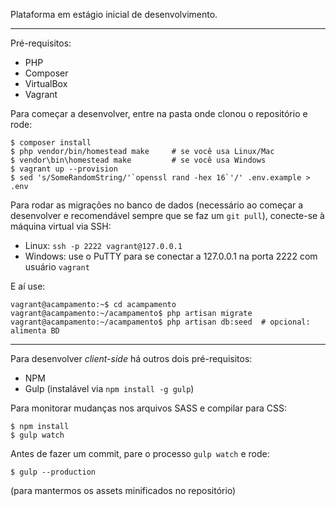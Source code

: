 Plataforma em estágio inicial de desenvolvimento.

---

Pré-requisitos:

- PHP
- Composer
- VirtualBox
- Vagrant

Para começar a desenvolver, entre na pasta onde clonou o repositório e rode:

```
$ composer install
$ php vendor/bin/homestead make     # se você usa Linux/Mac
$ vendor\bin\homestead make         # se você usa Windows
$ vagrant up --provision
$ sed 's/SomeRandomString/'`openssl rand -hex 16`'/' .env.example > .env
```

Para rodar as migrações no banco de dados (necessário ao começar a desenvolver e recomendável sempre que se faz um `git pull`), conecte-se à máquina virtual via SSH:

- Linux: `ssh -p 2222 vagrant@127.0.0.1`
- Windows: use o PuTTY para se conectar a 127.0.0.1 na porta 2222 com usuário `vagrant`

E aí use:

```
vagrant@acampamento:~$ cd acampamento
vagrant@acampamento:~/acampamento$ php artisan migrate
vagrant@acampamento:~/acampamento$ php artisan db:seed  # opcional: alimenta BD
```

---

Para desenvolver *client-side* há outros dois pré-requisitos:

- NPM
- Gulp (instalável via `npm install -g gulp`)

Para monitorar mudanças nos arquivos SASS e compilar para CSS:

```
$ npm install
$ gulp watch
```

Antes de fazer um commit, pare o processo `gulp watch` e rode:

```
$ gulp --production
```

(para mantermos os assets minificados no repositório)
